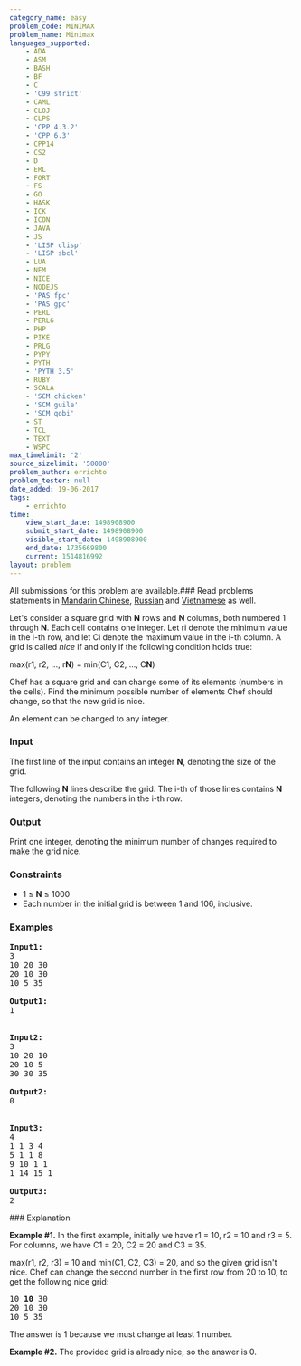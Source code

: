 ```yaml
---
category_name: easy
problem_code: MINIMAX
problem_name: Minimax
languages_supported:
    - ADA
    - ASM
    - BASH
    - BF
    - C
    - 'C99 strict'
    - CAML
    - CLOJ
    - CLPS
    - 'CPP 4.3.2'
    - 'CPP 6.3'
    - CPP14
    - CS2
    - D
    - ERL
    - FORT
    - FS
    - GO
    - HASK
    - ICK
    - ICON
    - JAVA
    - JS
    - 'LISP clisp'
    - 'LISP sbcl'
    - LUA
    - NEM
    - NICE
    - NODEJS
    - 'PAS fpc'
    - 'PAS gpc'
    - PERL
    - PERL6
    - PHP
    - PIKE
    - PRLG
    - PYPY
    - PYTH
    - 'PYTH 3.5'
    - RUBY
    - SCALA
    - 'SCM chicken'
    - 'SCM guile'
    - 'SCM qobi'
    - ST
    - TCL
    - TEXT
    - WSPC
max_timelimit: '2'
source_sizelimit: '50000'
problem_author: errichto
problem_tester: null
date_added: 19-06-2017
tags:
    - errichto
time:
    view_start_date: 1498908900
    submit_start_date: 1498908900
    visible_start_date: 1498908900
    end_date: 1735669800
    current: 1514816992
layout: problem
---
```

All submissions for this problem are available.###  Read problems statements in [Mandarin Chinese](http://www.codechef.com/download/translated/SNCKFL17/mandarin/MINIMAX.pdf), [Russian](http://www.codechef.com/download/translated/SNCKFL17/russian/MINIMAX.pdf) and [Vietnamese](http://www.codechef.com/download/translated/SNCKFL17/vietnamese/MINIMAX.pdf) as well.

Let's consider a square grid with **N** rows and **N** columns, both numbered 1 through **N**. Each cell contains one integer. Let ri denote the minimum value in the i-th row, and let Ci denote the maximum value in the i-th column. A grid is called _nice_ if and only if the following condition holds true:

max(r1, r2, ..., r**N**) = min(C1, C2, ..., C**N**)

Chef has a square grid and can change some of its elements (numbers in the cells). Find the minimum possible number of elements Chef should change, so that the new grid is nice.

An element can be changed to any integer.

### Input

The first line of the input contains an integer **N**, denoting the size of the grid.

The following **N** lines describe the grid. The i-th of those lines contains **N** integers, denoting the numbers in the i-th row.

### Output

Print one integer, denoting the minimum number of changes required to make the grid nice.

### Constraints

- 1 ≤ **N** ≤ 1000
- Each number in the initial grid is between 1 and 106, inclusive.

### Examples

<pre><b>Input1:</b>
3
10 20 30
20 10 30
10 5 35

<b>Output1:</b>
1


<b>Input2:</b>
3
10 20 10
20 10 5
30 30 35

<b>Output2:</b>
0


<b>Input3:</b>
4
1 1 3 4
5 1 1 8
9 10 1 1
1 14 15 1

<b>Output3:</b>
2
</pre>### Explanation

**Example #1.** In the first example, initially we have r1 = 10, r2 = 10 and r3 = 5. For columns, we have C1 = 20, C2 = 20 and C3 = 35.

max(r1, r2, r3) = 10 and min(C1, C2, C3) = 20, and so the given grid isn't nice. Chef can change the second number in the first row from 20 to 10, to get the following nice grid:

<pre>10 <b>10</b> 30
20 10 30
10 5 35
</pre>The answer is 1 because we must change at least 1 number.

**Example #2.** The provided grid is already nice, so the answer is 0.
